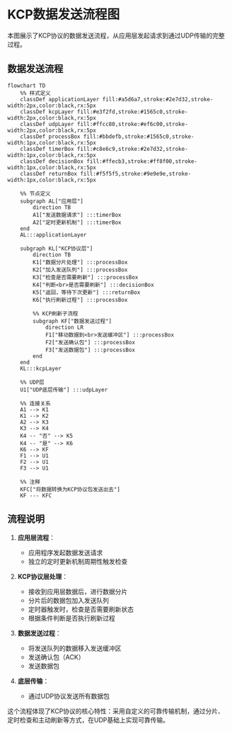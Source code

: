 # KCP数据发送流程图

本图展示了KCP协议的数据发送流程，从应用层发起请求到通过UDP传输的完整过程。

## 数据发送流程

```mermaid
flowchart TD
    %% 样式定义
    classDef applicationLayer fill:#a5d6a7,stroke:#2e7d32,stroke-width:2px,color:black,rx:5px
    classDef kcpLayer fill:#e3f2fd,stroke:#1565c0,stroke-width:2px,color:black,rx:5px
    classDef udpLayer fill:#ffcc80,stroke:#ef6c00,stroke-width:2px,color:black,rx:5px
    classDef processBox fill:#bbdefb,stroke:#1565c0,stroke-width:1px,color:black,rx:5px
    classDef timerBox fill:#c8e6c9,stroke:#2e7d32,stroke-width:1px,color:black,rx:5px
    classDef decisionBox fill:#ffecb3,stroke:#ff8f00,stroke-width:1px,color:black,rx:5px
    classDef returnBox fill:#f5f5f5,stroke:#9e9e9e,stroke-width:1px,color:black,rx:5px

    %% 节点定义
    subgraph AL["应用层"]
        direction TB
        A1["发送数据请求"] :::timerBox
        A2["定时更新机制"] :::timerBox
    end
    AL:::applicationLayer

    subgraph KL["KCP协议层"]
        direction TB
        K1["数据分片处理"] :::processBox
        K2["加入发送队列"] :::processBox
        K3["检查是否需要刷新"] :::processBox
        K4["判断<br>是否需要刷新"] :::decisionBox
        K5["返回，等待下次更新"] :::returnBox
        K6["执行刷新过程"] :::processBox
        
        %% KCP刷新子流程
        subgraph KF["数据发送过程"]
            direction LR
            F1["移动数据到<br>发送缓冲区"] :::processBox
            F2["发送确认包"] :::processBox
            F3["发送数据包"] :::processBox
        end
    end
    KL:::kcpLayer

    %% UDP层
    U1["UDP底层传输"] :::udpLayer

    %% 连接关系
    A1 --> K1
    K1 --> K2
    A2 --> K3
    K3 --> K4
    K4 -- "否" --> K5
    K4 -- "是" --> K6
    K6 --> KF
    F1 --> U1
    F2 --> U1
    F3 --> U1

    %% 注释
    KFC["将数据转换为KCP协议包发送出去"]
    KF --- KFC
```

## 流程说明

1. **应用层流程**：
   - 应用程序发起数据发送请求
   - 独立的定时更新机制周期性触发检查

2. **KCP协议层处理**：
   - 接收到应用层数据后，进行数据分片
   - 分片后的数据包加入发送队列
   - 定时器触发时，检查是否需要刷新状态
   - 根据条件判断是否执行刷新过程

3. **数据发送过程**：
   - 将发送队列的数据移入发送缓冲区
   - 发送确认包（ACK）
   - 发送数据包

4. **底层传输**：
   - 通过UDP协议发送所有数据包

这个流程体现了KCP协议的核心特性：采用自定义的可靠传输机制，通过分片、定时检查和主动刷新等方式，在UDP基础上实现可靠传输。 